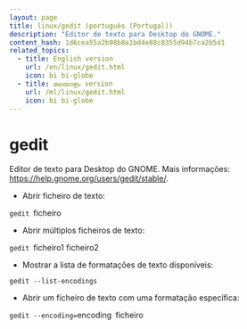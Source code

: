 ```yaml
---
layout: page
title: linux/gedit (português (Portugal))
description: "Editor de texto para Desktop do GNOME."
content_hash: 1d6cea55a2b98b8a1bd4e88c8355d94b7ca2b5d1
related_topics:
  - title: English version
    url: /en/linux/gedit.html
    icon: bi bi-globe
  - title: മലയാളം version
    url: /ml/linux/gedit.html
    icon: bi bi-globe
---
```

# gedit

Editor de texto para Desktop do GNOME.
Mais informações: <https://help.gnome.org/users/gedit/stable/>.

- Abrir ficheiro de texto:

`gedit `<span class="tldr-var badge badge-pill bg-dark-lm bg-white-dm text-white-lm text-dark-dm font-weight-bold">ficheiro</span>

- Abrir múltiplos ficheiros de texto:

`gedit `<span class="tldr-var badge badge-pill bg-dark-lm bg-white-dm text-white-lm text-dark-dm font-weight-bold">ficheiro1 ficheiro2</span>

- Mostrar a lista de formatações de texto disponíveis:

`gedit --list-encodings`

- Abrir um ficheiro de texto com uma formatação específica:

`gedit --encoding=`<span class="tldr-var badge badge-pill bg-dark-lm bg-white-dm text-white-lm text-dark-dm font-weight-bold">encoding</span>` `<span class="tldr-var badge badge-pill bg-dark-lm bg-white-dm text-white-lm text-dark-dm font-weight-bold">ficheiro</span>
